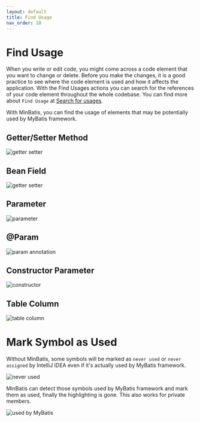 ```yaml
---
layout: default
title: Find Usage
nav_order: 10
---
```


# Find Usage
When you write or edit code, you might come across a code element that you want to change or delete.
Before you make the changes, it is a good practice to see where the code element is used and how it affects the application.
With the Find Usages actions you can search for the references of your code element throughout the whole codebase.
You can find more about ```Find Usage``` at [Search for usages](https://www.jetbrains.com/help/idea/find-highlight-usages.html).

With MinBatis, you can find the usage of elements that may be potentially used by MyBatis framework.

## Getter/Setter Method

![getter setter](/assets/images/find-usage/getter-setter.png)

## Bean Field

![getter setter](/assets/images/find-usage/field.png)

## Parameter

![parameter](/assets/images/find-usage/parameter.png)

## @Param

![param annotation](/assets/images/find-usage/param-annotation.png)

## Constructor Parameter

![constructor](/assets/images/find-usage/constructor.png)

## Table Column

![table column](/assets/images/find-usage/table-column.png)

# Mark Symbol as Used
Without MinBatis, some symbols will be marked as ```never used``` or ```never assigned``` by IntelliJ IDEA even if it's actually used by MyBatis framework.

![never used](/assets/images/find-usage/never-used.png)

MinBatis can detect those symbols used by MyBatis framework and mark them as used, finally the highlighting is gone.
This also works for private members.

![used by MyBatis](/assets/images/find-usage/used-by-myBatis.png)

